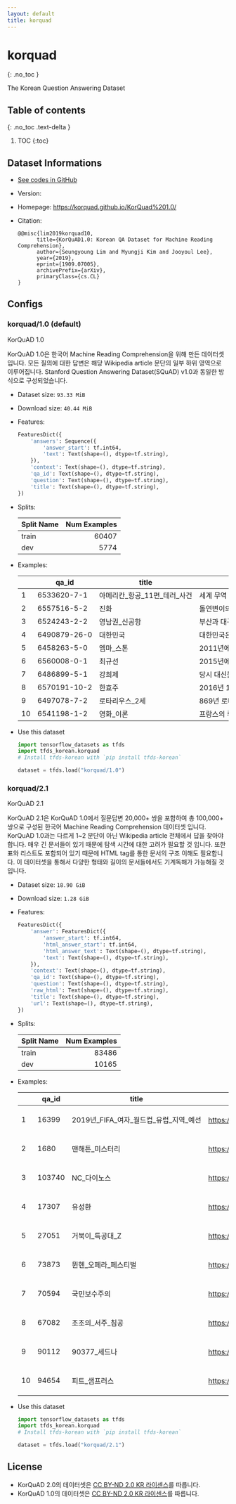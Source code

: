 ```yaml
---
layout: default
title: korquad
---
```


# korquad
{: .no_toc }

The Korean Question Answering Dataset

## Table of contents
{: .no_toc .text-delta }

1. TOC
{:toc}

## Dataset Informations

* [See codes in GitHub](https://github.com/jeongukjae/tfds-korean/blob/main/tfds_korean/korquad/korquad.py)
* Version:
* Homepage: <https://korquad.github.io/KorQuad%201.0/>
* Citation:

  ```text
  @@misc{lim2019korquad10,
        title={KorQuAD1.0: Korean QA Dataset for Machine Reading Comprehension},
        author={Seungyoung Lim and Myungji Kim and Jooyoul Lee},
        year={2019},
        eprint={1909.07005},
        archivePrefix={arXiv},
        primaryClass={cs.CL}
  }
  ```

## Configs


### korquad/1.0 (default)

KorQuAD 1.0

KorQuAD 1.0은 한국어 Machine Reading Comprehension을 위해 만든 데이터셋입니다.
모든 질의에 대한 답변은 해당 Wikipedia article 문단의 일부 하위 영역으로 이루어집니다.
Stanford Question Answering Dataset(SQuAD) v1.0과 동일한 방식으로 구성되었습니다.

* Dataset size: `93.33 MiB`
* Download size: `40.44 MiB`
* Features:

  ```python
  FeaturesDict({
      'answers': Sequence({
          'answer_start': tf.int64,
          'text': Text(shape=(), dtype=tf.string),
      }),
      'context': Text(shape=(), dtype=tf.string),
      'qa_id': Text(shape=(), dtype=tf.string),
      'question': Text(shape=(), dtype=tf.string),
      'title': Text(shape=(), dtype=tf.string),
  })
  ```

* Splits:

  | Split Name | Num Examples        |
  |------------|--------------------:|
  |train  |60407|
  |dev  |5774|

* Examples:

  | |qa_id|title|context|question|answers/text|answers/answer_start|
  |---|---|---|---|---|---|---|
  |1|6533620-7-1|아메리칸_항공_11편_테러_사건|세계 무역 센터 부지의 구조대원은 테러 하루 후 11편에 있었던 승객의 시신 일부를 ...|세계 무역 센터 테러 발생 후 2006년에 추가로 발견된 희생자 시신은 몇 명인가?|2명|222|
  |2|6557516-5-2|진화|돌연변이의 대표적인 사례로는 유전자 중복이 있다. 동물의 경우 매 천 년당 한 번 꼴...|눈의 망막은 어떤 유전자 중의 하나가 중복 이상을 일으켜 정상적인 기능을 할 수 없어...|원추 세포|386|
  |3|6524243-2-2|영남권_신공항|부산과 대구는 자체적으로 타당성 조사를 실시했다. 이 보고서에 따르면 두 지자체 모두...|2011년 기준으로 한국공항공사가 운영하는 공항은 몇 개인가?|14개|660|
  |4|6490879-26-0|대한민국|대한민국은 자본력이 부족한 환경에 따라 독특한 형태의 경제발전을 진행시켜 왔는데, 박...|박정희 정부 당시 계획경제체제를 시행하기 위해 축으로 세운 기업형태는?|대기업|83|
  |5|6458263-5-0|엠마_스톤|2011년에는 윌 글럭 감독의 《프렌즈 위드 베네핏》에서 저스틴 팀버레이크와 밀라 쿠...|크레이지, 스투피드, 러브와  같은 연도에 개봉한 영화는?|프렌즈 위드 베네핏|18|
  |6|6560008-0-1|최규선|2015년에는 코스닥 상장회사인 (주)루보를 인수하였으며 사명을 (주)썬코어로 변경하...|썬테크노로지스의 대표이사가 된 해는?|2016년|158|
  |7|6486899-5-1|강희제|당시 대신들은 순치제에게 빨리 돌아오라 종용하였으나 순치제는 끝내 듣지 않고 머리카락...|순치제 붕어 당시 형부상서는?|소극살합|342|
  |8|6570191-10-2|한효주|2016년 12월 말, 한효주는 다음 작품으로 일본 작가 이사카 코타로의 동명 소설을...|영화 인랑에서 한효주가 마음에 동요를 일으키는 극중 인물은?|임중경|398|
  |9|6497078-7-2|로타리우스_2세|869년 로타르는 교황과의 접견을 통해 이혼에 대한 긍정적인 답변을 듣고 귀환하는 중...|로타르 2세가 사망한 후 로타르 2세의 삼촌들은 어떤 조약으로 로타르 2세의 영토를 ...|메르센 조약|321|
  |10|6541198-1-2|영화_이론|프랑스의 루이 델뤼크(1890-1924)는 젊은 저널리스트 문학자였으며, 카뉴도의 영...|델뤼크는 영화의 영상이 단순한 사진적 의미가 아니라 유기적 내재성을 주장한다고 하며 ...|포토제니|148|

* Use this dataset

  ```python
  import tensorflow_datasets as tfds
  import tfds_korean.korquad
  # Install tfds-korean with `pip install tfds-korean`

  dataset = tfds.load("korquad/1.0")
  ```


### korquad/2.1 

KorQuAD 2.1

KorQuAD 2.1은 KorQuAD 1.0에서 질문답변 20,000+ 쌍을 포함하여 총 100,000+ 쌍으로 구성된 한국어 Machine Reading Comprehension 데이터셋 입니다.
KorQuAD 1.0과는 다르게 1~2 문단이 아닌 Wikipedia article 전체에서 답을 찾아야 합니다. 매우 긴 문서들이 있기 때문에 탐색 시간에 대한 고려가 필요할 것 입니다.
또한 표와 리스트도 포함되어 있기 때문에 HTML tag를 통한 문서의 구조 이해도 필요합니다.
이 데이터셋을 통해서 다양한 형태와 길이의 문서들에서도 기계독해가 가능해질 것 입니다.

* Dataset size: `18.90 GiB`
* Download size: `1.28 GiB`
* Features:

  ```python
  FeaturesDict({
      'answer': FeaturesDict({
          'answer_start': tf.int64,
          'html_answer_start': tf.int64,
          'html_answer_text': Text(shape=(), dtype=tf.string),
          'text': Text(shape=(), dtype=tf.string),
      }),
      'context': Text(shape=(), dtype=tf.string),
      'qa_id': Text(shape=(), dtype=tf.string),
      'question': Text(shape=(), dtype=tf.string),
      'raw_html': Text(shape=(), dtype=tf.string),
      'title': Text(shape=(), dtype=tf.string),
      'url': Text(shape=(), dtype=tf.string),
  })
  ```

* Splits:

  | Split Name | Num Examples        |
  |------------|--------------------:|
  |train  |83486|
  |dev  |10165|

* Examples:

  | |qa_id|title|url|raw_html|context|question|answer/text|answer/answer_start|answer/html_answer_text|answer/html_answer_start|
  |---|---|---|---|---|---|---|---|---|---|---|
  |1|16399|2019년_FIFA_여자_월드컵_유럽_지역_예선|https://ko.wikipedia.org/wiki/2019년_FIFA_여자_월드컵...|&lt;!DOCTYPE html&gt;<br>&lt;html class="client...|&lt;!DOCTYPE html&gt;<br>&lt;html&gt;<br>&lt;he...|2019년 FIFA 여자 월드컵 유럽 지역 예선전에서 1위를 차지한 팀은 어디인가요?|&lt;a&gt;독일&lt;/a&gt;|2794|&lt;a href="/wiki/%EB%8F%85%EC%9D%BC_%EC%97%AC%...|14187|
  |2|1680|맨해튼_미스터리|https://ko.wikipedia.org/wiki/맨해튼_미스터리|&lt;!DOCTYPE html&gt;<br>&lt;html class="client...|&lt;!DOCTYPE html&gt;<br>&lt;html&gt;<br>&lt;he...|맨해튼 미스터리가 촬영되었을 때 촬영장의 상황은 어땠을까?|&lt;p&gt;영화는 1992년 가을에 &lt;a&gt;그리니치빌리지&lt;/a&g...|3763|&lt;p&gt;영화는 1992년 가을에 &lt;a href="/wiki/%EA%B7...|18751|
  |3|103740|NC_다이노스|https://ko.wikipedia.org/wiki/NC_다이노스|&lt;!DOCTYPE html&gt;<br>&lt;html class="client...|&lt;!DOCTYPE html&gt;<br>&lt;html&gt;<br>&lt;he...|2012년 신인 드래프트에서 지명된 선수는 몇 명인가?|15명|11817|15명|41953|
  |4|17307|유성환|https://ko.wikipedia.org/wiki/유성환|&lt;!DOCTYPE html&gt;<br>&lt;html class="client...|&lt;!DOCTYPE html&gt;<br>&lt;html&gt;<br>&lt;he...|유성환이 제12대 총선에 출마하였을 때 소속되어 있던 정당의 이름은 무엇인가?|&lt;td&gt;&lt;a&gt;신한민주당&lt;/a&gt;&lt;/td&gt;|5592|&lt;td&gt;&lt;a href="/wiki/%EC%8B%A0%ED%95%9C%...|19741|
  |5|27051|거북이_특공대_Z|https://ko.wikipedia.org/wiki/거북이_특공대_Z|&lt;!DOCTYPE html&gt;<br>&lt;html class="client...|&lt;!DOCTYPE html&gt;<br>&lt;html&gt;<br>&lt;he...|거북이 특공대 Z의 시즌2 미국판과 한국판의 제목을 비교한 목록은 어떠한가요?|&lt;table&gt;<br>&lt;tbody&gt;&lt;tr&gt;<br>&lt...|7445|&lt;table class="wikitable"&gt;<br>&lt;tbody&gt...|21851|
  |6|73873|뮌헨_오페라_페스티벌|https://ko.wikipedia.org/wiki/뮌헨_오페라_페스티벌|&lt;!DOCTYPE html&gt;<br>&lt;html class="client...|&lt;!DOCTYPE html&gt;<br>&lt;html&gt;<br>&lt;he...|로엘그린의 작곡자는 누구일까?|&lt;a&gt;리하르트 바그너&lt;/a&gt;|2051|&lt;a href="/wiki/%EB%A6%AC%ED%95%98%EB%A5%B4%E...|11998|
  |7|70594|국민보수주의|https://ko.wikipedia.org/wiki/국민보수주의|&lt;!DOCTYPE html&gt;<br>&lt;html class="client...|&lt;!DOCTYPE html&gt;<br>&lt;html&gt;<br>&lt;he...|국민보수주의의 개요는?|&lt;p&gt;&lt;a&gt;프랑스&lt;/a&gt;에서 처음 생긴 국민보수주의는...|3101|&lt;p&gt;&lt;a href="/wiki/%ED%94%84%EB%9E%91%E...|19037|
  |8|67082|조조의_서주_침공|https://ko.wikipedia.org/wiki/조조의_서주_침공|&lt;!DOCTYPE html&gt;<br>&lt;html class="client...|&lt;!DOCTYPE html&gt;<br>&lt;html&gt;<br>&lt;he...|조조의 부친의 이름은 뭐야?|&lt;a&gt;조숭&lt;/a&gt;|3603|&lt;a href="/wiki/%EC%A1%B0%EC%88%AD" title="조숭...|19916|
  |9|90112|90377_세드나|https://ko.wikipedia.org/wiki/90377_세드나|&lt;!DOCTYPE html&gt;<br>&lt;html class="client...|&lt;!DOCTYPE html&gt;<br>&lt;html&gt;<br>&lt;he...|발견 당일, 세드나가 이동했다고 추측되는 거리는?|약 100 AU|5736|약 100 AU|22710|
  |10|94654|피트_샘프러스|https://ko.wikipedia.org/wiki/피트_샘프러스|&lt;!DOCTYPE html&gt;<br>&lt;html class="client...|&lt;!DOCTYPE html&gt;<br>&lt;html&gt;<br>&lt;he...|샘프러스는 총 몇 개의 호주 오픈 타이틀을 획득하였는가?|2개|10951|2개|33791|

* Use this dataset

  ```python
  import tensorflow_datasets as tfds
  import tfds_korean.korquad
  # Install tfds-korean with `pip install tfds-korean`

  dataset = tfds.load("korquad/2.1")
  ```



## License

* KorQuAD 2.0의 데이터셋은 [CC BY-ND 2.0 KR 라이센스](https://creativecommons.org/licenses/by-nd/2.0/kr/)를 따릅니다.
* KorQuAD 1.0의 데이터셋은 [CC BY-ND 2.0 KR 라이센스](https://creativecommons.org/licenses/by-nd/2.0/kr/)를 따릅니다.

<style> td {white-space: nowrap;} </style>
